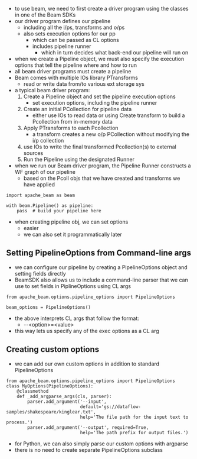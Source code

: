 - to use beam, we need to first create a driver program using the classes in one of the Beam SDKs
- our driver program defines our pipeline
	- including all the i/ps, transforms and o/ps
	- also sets execution options for our pp
		- which can be passed as CL options
		- includes pipeline runner
			- which in turn decides what back-end our pipeline will run on
- when we create a Pipeline object, we must also specify the execution options that tell the pipeline where and how to run
- all beam driver programs must create a pipeline
- Beam comes with multiple IOs library PTransforms
	- read or write data from/to various ext storage sys
- a typical beam driver program:
	1. Create a Pipeline object and set the pipeline execution options
		- set execution options, including the pipeline runner
	2. Create an initial PCollection for pipeline data
		- either use IOs to read data or using Create transform to build a Pcollection from in-memory data
	3. Apply PTransforms to each Pcollection
		- a transform creates a new o/p PCollection without modifying the i/p collection
	4. use IOs to write the final transformed Pcollection(s) to external sources
	5. Run the Pipeline using the designated Runner
- when we run our Beam driver program, the Pipeline Runner constructs a WF graph of our pipeline
	- based on the Pcoll objs that we have created and transforms we have applied
```
import apache_beam as beam

with beam.Pipeline() as pipeline:
    pass  # build your pipeline here
```
- when creating pipeline obj, we can set options
	- easier
	- we can also set it programmatically later

## Setting PipelineOptions from Command-line args
- we can configure our pipeline by creating a PipelineOptions object and setting fields directly
- BeamSDK also allows us to include a command-line parser that we can use to set fields in PiplineOptions using CL args
```
from apache_beam.options.pipeline_options import PipelineOptions

beam_options = PipelineOptions()
```

- the above interprets CL args that follow the format:
	- --\<option\>=\<value\>
- this way lets us specify any of the exec options as a CL arg

## Creating custom options
- we can add our own custom options in addition to standard PipelineOptions
```
from apache_beam.options.pipeline_options import PipelineOptions
class MyOptions(PipelineOptions):
	@classmethod
	def _add_argparse_args(cls, parser):
		parser.add_argument('--input',
							default='gs://dataflow-samples/shakespeare/kinglear.txt',
					        help='The file path for the input text to process.')
		parser.add_argument('--output', required=True,
							help='The path prefix for output files.')
```
- for Python, we can also simply parse our custom options with argparse
- there is no need to create separate PipelineOptions subclass

